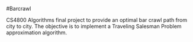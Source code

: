 #Barcrawl

CS4800 Algorithms final project to provide an optimal bar crawl path from city to city. The objective is to implement a Traveling Salesman Problem approximation algorithm.
